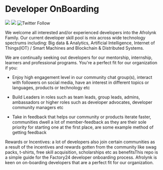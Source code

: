 # Developer OnBoarding

[![](https://img.shields.io/badge/made%20by-Afrolynk-maroon.svg?style=flat-square)](https://afrolynk.com/)
[![](https://img.shields.io/badge/project-Factory24-maroon.svg?style=flat-square)](http://factory24.org/)
![Twitter Follow](https://img.shields.io/twitter/follow/afrolynk?label=Follow&style=social)

We welcome all interested and/or experienced developers into the Afrolynk Family. Our current developer skill pool is mix across wide technology spectrums including: Big data & Analytics, Artificial Intelligence, Internet of Things(IOT) / Smart Machines and Blockchain & Distributed Systems. 

We are continually seeking out developers for our mentorship, internship, learners and professional programs. You're a perfect fit for our organization if you:

 - Enjoy high engagement level in our community chat group(s), interact with followers on social media, have an interest in different topics or languages, products or technology etc

 - Build Leaders in roles such as team leads, group leads, admins, ambassadors or higher roles such as developer advocates, developer community managers etc

 - Take in feedback that helps our community or products iterate faster, communities dwell a lot of member-feedback as they are their sole priority for starting one at the first place, are some example method of getting feedback

Rewards or Incentives: a lot of developers also join certain communities as a result of the incentives and rewards gotten from the community like  swag packs, t-shirts, free skill acquisition, scholarships etc as benefitsThis repo is a simple guide for the Factory24 developer onboarding process. Afrolynk is keen on on-boarding developers that are a perfect fit for our organization.
